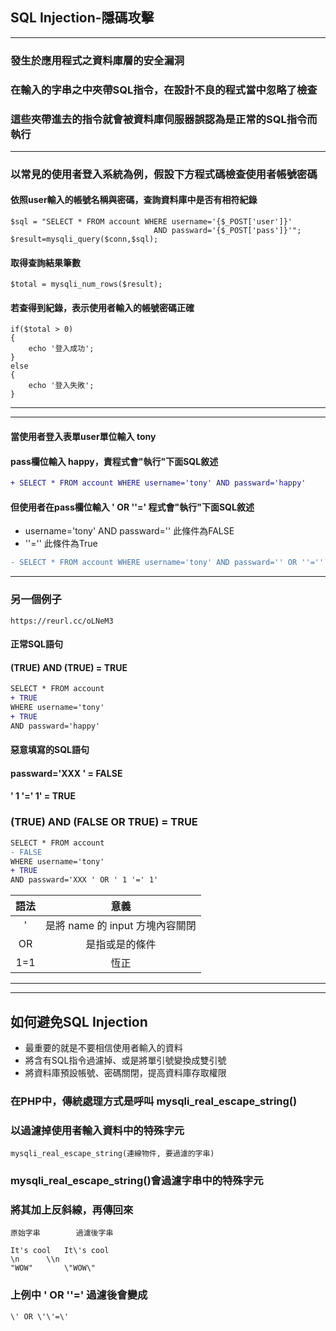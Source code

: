 ## SQL Injection-隱碼攻擊
***
### 發生於應用程式之資料庫層的安全漏洞
### 在輸入的字串之中夾帶SQL指令，在設計不良的程式當中忽略了檢查
### 這些夾帶進去的指令就會被資料庫伺服器誤認為是正常的SQL指令而執行 
***
### 以常見的使用者登入系統為例，假設下方程式碼檢查使用者帳號密碼
#### 依照user輸入的帳號名稱與密碼，查詢資料庫中是否有相符紀錄
```
$sql = "SELECT * FROM account WHERE username='{$_POST['user']}'
							  	AND	passward='{$_POST['pass']}'";
$result=mysqli_query($conn,$sql);
```
#### 取得查詢結果筆數
```
$total = mysqli_num_rows($result);
```
#### 若查得到紀錄，表示使用者輸入的帳號密碼正確
```
if($total > 0)
{
	echo '登入成功';
}
else
{
	echo '登入失敗';
}
```

***
***

#### 當使用者登入表單user單位輸入 tony 
#### pass欄位輸入 happy，責程式會"執行"下面SQL敘述
```diff
+ SELECT * FROM account WHERE username='tony' AND passward='happy'
```
#### 但使用者在pass欄位輸入 ' OR ''=' 程式會"執行"下面SQL敘述
* username='tony' AND passward='' 此條件為FALSE
* ''='' 此條件為True
```diff
- SELECT * FROM account WHERE username='tony' AND passward='' OR ''=''
```

***

### 另一個例子
```
https://reurl.cc/oLNeM3
```
#### 正常SQL語句
#### (TRUE) AND (TRUE) = TRUE
```diff
SELECT * FROM account 
+ TRUE
WHERE username='tony' 
+ TRUE
AND passward='happy'
```
#### 惡意填寫的SQL語句
#### passward='XXX ' = FALSE
#### ' 1 '=' 1' = TRUE
### (TRUE) AND (FALSE OR TRUE) = TRUE
```diff
SELECT * FROM account 
- FALSE
WHERE username='tony' 
+ TRUE
AND passward='XXX ' OR ' 1 '=' 1'
```
|語法	|意義|
|:-:	|:-:|
|'		|是將 name 的 input 方塊內容關閉|
|OR		|是指或是的條件|
|1=1	|恆正|

***
***

## 如何避免SQL Injection
* 最重要的就是不要相信使用者輸入的資料
* 將含有SQL指令過濾掉、或是將單引號變換成雙引號
* 將資料庫預設帳號、密碼關閉，提高資料庫存取權限

### 在PHP中，傳統處理方式是呼叫 mysqli_real_escape_string()
### 以過濾掉使用者輸入資料中的特殊字元
```
mysqli_real_escape_string(連線物件, 要過濾的字串)
```

### mysqli_real_escape_string()會過濾字串中的特殊字元
### 將其加上反斜線，再傳回來
```
原始字串		過濾後字串
   
It's cool	It\'s cool
\n		\\n
"WOW"		\"WOW\"
```
### 上例中 ' OR ''=' 過濾後會變成 
```
\' OR \'\'=\'
```
